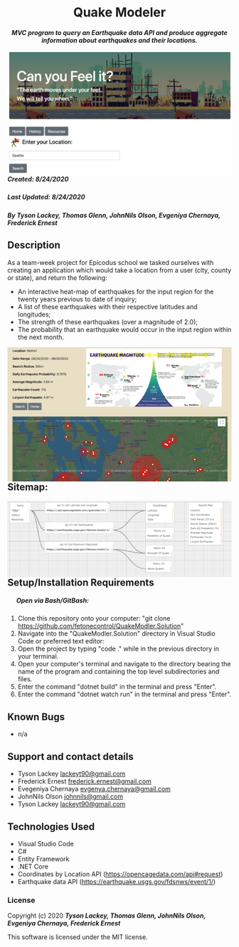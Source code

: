 <h1 align="center"><strong>Quake Modeler</strong></h1>

<h4 align="center"><em>MVC program to query an Earthquake data API and produce aggregate information about earthquakes and their locations.</em></h4>


<img src="wwwroot/assets/images/SplashPg.png"          style="float: left; margin-right: 10px;" /><br>

##### __Created:__ 8/24/2020
##### __Last Updated:__ 8/24/2020 
##### By _**Tyson Lackey, Thomas Glenn, JohnNils Olson, Evgeniya Chernaya, Frederick Ernest**_  


## Description
As a team-week project for Epicodus school we tasked ourselves with creating an application which would take a location from a user (city, county or state), and return the following:

* An interactive heat-map of earthquakes for the input region for the twenty years previous to date of inquiry;
* A list of these earthquakes with their respective latitudes and longitudes;
* The strength of these earthquakes (over a magnitude of 2.0);
* The probability that an earthquake would occur in the input region within the next month.

<img src="wwwroot/assets/images/MapResult.png"   style="float: left; margin-right: 10px;" />
<br>
<br>
<br>

## Sitemap:

<img src="wwwroot/assets/images/SiteMap.png"   style="float: left; margin-right: 10px;" /><br>

## Setup/Installation Requirements

##### &nbsp;&nbsp;&nbsp;&nbsp;&nbsp;&nbsp;Open via Bash/GitBash:

1. Clone this repository onto your computer:
    "git clone https://github.com/fetonecontrol/QuakeModler.Solution"
2. Navigate into the "QuakeModler.Solution" directory in Visual Studio Code or preferred text editor:
3. Open the project by typing "code ." while in the previous directory in your terminal.
4. Open your computer's terminal and navigate to the directory bearing the name of the program and containing the top level subdirectories and files.
5. Enter the command "dotnet build" in the terminal and press "Enter".
6. Enter the command "dotnet watch run" in the terminal and press "Enter".


## Known Bugs

* n/a

## Support and contact details

* Tyson Lackey <lackeyt90@gmail.com>
* Frederick Ernest <frederick.ernest@gmail.com>
* Evegeniya Chernaya <evgenya.chernaya@gmail.com>
* JohnNils Olson <johnnils@gmail.com>
* Tyson Lackey <lackeyt90@gmail.com>


## Technologies Used

* Visual Studio Code
* C#
* Entity Framework
* .NET Core
* Coordinates by Location API (https://opencagedata.com/api#request)
* Earthquake data API (https://earthquake.usgs.gov/fdsnws/event/1/)

### License

Copyright (c) 2020 **_Tyson Lackey, Thomas Glenn, JohnNils Olson, Evgeniya Chernaya, Frederick Ernest_**

This software is licensed under the MIT license.